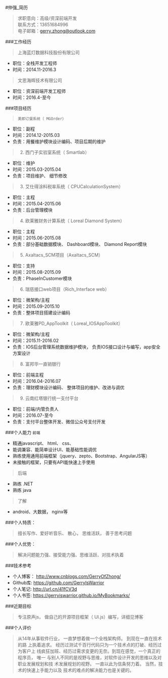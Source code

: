 #仲强_简历
> 求职意向：高级/资深前端开发        
> 联系方式：13651684996      
> 电子邮箱：gerry.zhong@outlook.com      

###工作经历
> 上海蓝灯数据科技股份有限公司      

* 职位：全栈开发工程师          
* 时间：2014.11-2016.3     

> 文思海辉技术有限公司      

* 职位：资深前端开发工程师      
* 时间：2016.4-至今        
    
###项目经历
> `美即订餐系统（ MGOrder）`
  
  * 职位：副程       
  * 时间：2014.12-2015.03      
  * 负责：用餐维护模块设计编码、项目后期的维护       
  
> 2. 西门子实验室系统（ Smartlab）
  
  * 职位：维护       
  * 时间：2015.03-2015.04      
  * 负责：项目维护、 细节修改       
  
> 3. 艾仕得涂料税率系统（ CPUCalculationSystem）
  
  * 职位：主程
  * 时间：2015.04-2015.06
  * 负责：后台管理模块
  
> 4. 欧莱雅财务计算系统（ Loreal Diamond System）
  
   * 职位：主程
   * 时间：2015.06-2015.08
   * 负责：部分基础数据模块、 Dashboard模块、 Diamond Report模块
   
> 5. Axaltacs_SCM项目（Axaltacs_SCM）
  
  * 职位：支持
  * 时间：2015.08-2015.09
  * 负责：PhaseInCustomer模块
  
> 6. 瑞慈接口web项目（Rich_Interface web）
  
  * 职位：微架构/主程
  * 时间：2015.09-2015.10
  * 负责：整体项目搭建设计编码
  
> 7. 欧莱雅PD_AppToolkit（ Loreal_IOSAppToolkit）
  
  * 职位：微架构/主程
  * 时间：2015.11-2016.02
  * 负责：IOS后台管理系统数据维护模块， 负责IOS接口设计与编写，app安全方案设计
  
> 8. 富邦华一直销银行
  
  * 职位：前端主程
  * 时间：2016.04-2016.07
  * 负责：理财模块设计编码、 整体项目的维护、改进与调优
  
> 9. 云南红塔银行统一支付平台
  
  * 职位：前端/内管负责人
  * 时间：2016.07-至今
  * 负责：支付平台整体开发、微信公众号支付开发
    
###个人能力
`前端`

  * 精通javascript、 html、 css、
  * 能调兼容、能简单设计UI、能基础性能调优 
  * 熟练使用通用前端框架（jquery、zepto、Bootstrap、AngularJS等）
  * 未接触的框架，只要有API能快速上手使用   
           
> 后端        

  * 熟练 .NET
  * 熟练 java       
    
> 了解        

  * android、大数据， nginx等         
  
###个人特质：
> 擅长写作、爱好听音乐、 散心， 思维活跃， 善于思考问题

###个人优势：
> 解决问题能力强、接受能力强、思维活跃、对技术执着

###技术参考
  * 个人博客： http://www.cnblogs.com/GerryOfZhong/
  * Github库:  https://github.com/GerryIsWarrior
  * 个人笔记:  http://url.cn/41fCV3d
  * 个人书签:  https://gerryiswarrior.github.io/MyBookmarks/

###近期目标
> 专注原声js， 做自己的开源项目框架（ UI.js）编写，详细见博客

###个人评价
> 从14年从事软件行业， 一直梦想着做一个全栈架构师。 到现在一直在技术的路
  上执着追求。 经历过测试千百行代码只为一个技术点的打破、经历过为客户上
  线疯狂加班、经历过需求变更的无奈。到现在感觉，一个真正的程序员， 唯一
  与别人不同的是视野与思维，对软件设计开发的思维以及对职业发展规划和技
  术发展规划的视野。 一直以此为信条努力着。 当然，技术的快速上手能力以及
  技术的难点的解决能力也是关键的。